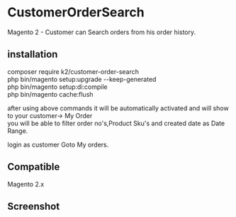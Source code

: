 # CustomerOrderSearch

Magento 2 - Customer can Search orders from his order history.


## installation <br/>
composer require k2/customer-order-search<br/>
php bin/magento setup:upgrade --keep-generated <br/>
php bin/magento setup:di:compile <br/>
php bin/magento cache:flush <br/>

after using above commands it will be automatically activated and will show to your customer-> My Order <br/>
you will be able to filter order no's,Product Sku's and created date as Date Range.

login as customer 
Goto My orders.
## Compatible
Magento 2.x

## Screenshot



